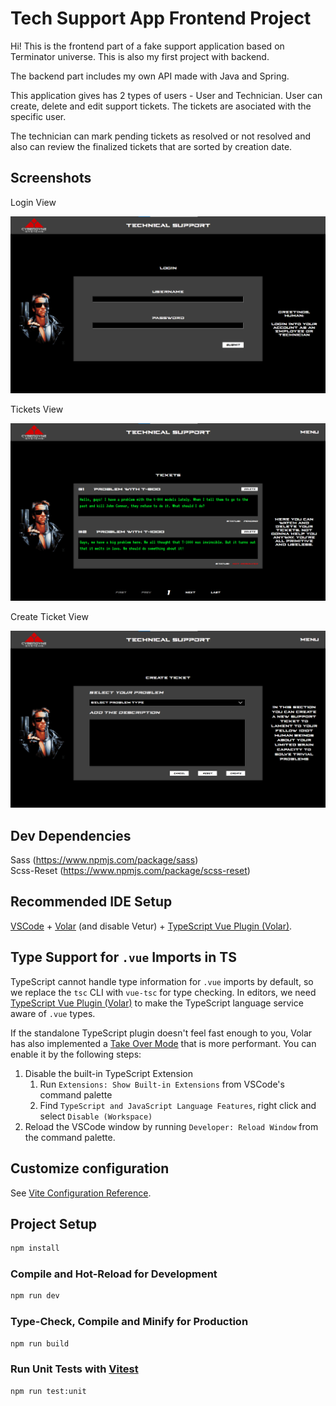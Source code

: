 # Tech Support App Frontend Project

Hi! This is the frontend part of a fake support application based on Terminator universe. This is also my first project with backend. 

The backend part includes my own API made with Java and Spring.

This application gives has 2 types of users - User and Technician. User can create, delete and edit support tickets. The tickets are asociated with the specific user.

The technician can mark pending tickets as resolved or not resolved and also can review the finalized tickets that are sorted by creation date.

## Screenshots

Login View

![Login Screenshot](public/screenshots/1-login-screenshot.png)

Tickets View

![Tickets Screenshot](public/screenshots/2-tickets-screenshot.png)

Create Ticket View

![Alt text](public/screenshots/3-create-ticket-screenshot.png)

## Dev Dependencies

Sass (https://www.npmjs.com/package/sass) <br />
Scss-Reset (https://www.npmjs.com/package/scss-reset)

## Recommended IDE Setup

[VSCode](https://code.visualstudio.com/) + [Volar](https://marketplace.visualstudio.com/items?itemName=Vue.volar) (and disable Vetur) + [TypeScript Vue Plugin (Volar)](https://marketplace.visualstudio.com/items?itemName=Vue.vscode-typescript-vue-plugin).

## Type Support for `.vue` Imports in TS

TypeScript cannot handle type information for `.vue` imports by default, so we replace the `tsc` CLI with `vue-tsc` for type checking. In editors, we need [TypeScript Vue Plugin (Volar)](https://marketplace.visualstudio.com/items?itemName=Vue.vscode-typescript-vue-plugin) to make the TypeScript language service aware of `.vue` types.

If the standalone TypeScript plugin doesn't feel fast enough to you, Volar has also implemented a [Take Over Mode](https://github.com/johnsoncodehk/volar/discussions/471#discussioncomment-1361669) that is more performant. You can enable it by the following steps:

1. Disable the built-in TypeScript Extension
    1) Run `Extensions: Show Built-in Extensions` from VSCode's command palette
    2) Find `TypeScript and JavaScript Language Features`, right click and select `Disable (Workspace)`
2. Reload the VSCode window by running `Developer: Reload Window` from the command palette.

## Customize configuration

See [Vite Configuration Reference](https://vitejs.dev/config/).

## Project Setup

```sh
npm install
```

### Compile and Hot-Reload for Development

```sh
npm run dev
```

### Type-Check, Compile and Minify for Production

```sh
npm run build
```

### Run Unit Tests with [Vitest](https://vitest.dev/)

```sh
npm run test:unit
```
